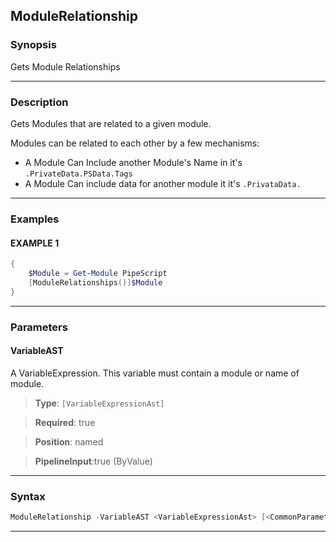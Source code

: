 
ModuleRelationship
------------------
### Synopsis
Gets Module Relationships

---
### Description

Gets Modules that are related to a given module.

Modules can be related to each other by a few mechanisms:

* A Module Can Include another Module's Name in it's ```.PrivateData.PSData.Tags```
* A Module Can include data for another module it it's ```.PrivataData.```

---
### Examples
#### EXAMPLE 1
```PowerShell
{
    $Module = Get-Module PipeScript
    [ModuleRelationships()]$Module
}
```

---
### Parameters
#### **VariableAST**

A VariableExpression.  This variable must contain a module or name of module.



> **Type**: ```[VariableExpressionAst]```

> **Required**: true

> **Position**: named

> **PipelineInput**:true (ByValue)



---
### Syntax
```PowerShell
ModuleRelationship -VariableAST <VariableExpressionAst> [<CommonParameters>]
```
---



